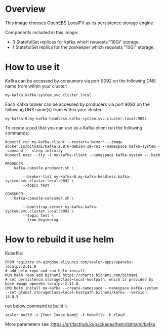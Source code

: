 # Overview

This image chooses OpenEBS LocalPV as its persistence storage engine.

Components included in this image:

* 3 StatefulSet replicas for kafka which requests "10Gi" storage.
* 1 StatefulSet replica for the zookeeper which requests "10Gi" storage.

# How to use it

Kafka can be accessed by consumers via port 9092 on the following DNS name from within your cluster:

    my-kafka.kafka-system.svc.cluster.local

Each Kafka broker can be accessed by producers via port 9092 on the following DNS name(s) from within your cluster:

    my-kafka-0.my-kafka-headless.kafka-system.svc.cluster.local:9092

To create a pod that you can use as a Kafka client run the following commands:

    kubectl run my-kafka-client --restart='Never' --image docker.io/bitnami/kafka:2.8.0-debian-10-r61 --namespace kafka-system --command -- sleep infinity
    kubectl exec --tty -i my-kafka-client --namespace kafka-system -- bash

    PRODUCER:
        kafka-console-producer.sh \
            
            --broker-list my-kafka-0.my-kafka-headless.kafka-system.svc.cluster.local:9092 \
            --topic test

    CONSUMER:
        kafka-console-consumer.sh \
            
            --bootstrap-server my-kafka.kafka-system.svc.cluster.local:9092 \
            --topic test \
            --from-beginning

# How to rebuild it use helm

Kubefile:

```shell
FROM registry.cn-qingdao.aliyuncs.com/sealer-apps/openebs-localpv:2.11.0
# add helm repo and run helm install
RUN helm repo add bitnami https://charts.bitnami.com/bitnami
# set persistence.storageClass=local-hostpath, which is provided by base image openebs-localpv:2.11.0.
CMD helm install my-kafka --create-namespace --namespace kafka-system --set global.storageClass=local-hostpath bitnami/kafka --version 14.0.5
```

run below command to build it

```shell
sealer build -t {Your Image Name} -f Kubefile -b cloud .
```

More parameters see :https://artifacthub.io/packages/helm/bitnami/kafka